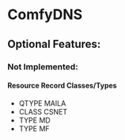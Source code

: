 # ComfyDNS

## Optional Features:

### Not Implemented:

#### Resource Record Classes/Types

* QTYPE MAILA
* CLASS CSNET
* TYPE MD
* TYPE MF
